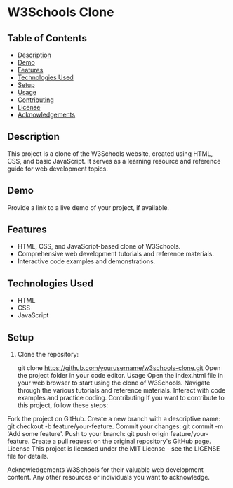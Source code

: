 
# W3Schools Clone



## Table of Contents
- [Description](#description)
- [Demo](#demo)
- [Features](#features)
- [Technologies Used](#technologies-used)
- [Setup](#setup)
- [Usage](#usage)
- [Contributing](#contributing)
- [License](#license)
- [Acknowledgements](#acknowledgements)

## Description

This project is a clone of the W3Schools website, created using HTML, CSS, and basic JavaScript. It serves as a learning resource and reference guide for web development topics. 

## Demo

Provide a link to a live demo of your project, if available.



## Features

- HTML, CSS, and JavaScript-based clone of W3Schools.
- Comprehensive web development tutorials and reference materials.
- Interactive code examples and demonstrations.

## Technologies Used

- HTML
- CSS
- JavaScript

## Setup

1. Clone the repository:
 
   git clone https://github.com/yourusername/w3schools-clone.git
Open the project folder in your code editor.
Usage
Open the index.html file in your web browser to start using the clone of W3Schools.
Navigate through the various tutorials and reference materials.
Interact with code examples and practice coding.
Contributing
If you want to contribute to this project, follow these steps:

Fork the project on GitHub.
Create a new branch with a descriptive name: git checkout -b feature/your-feature.
Commit your changes: git commit -m 'Add some feature'.
Push to your branch: git push origin feature/your-feature.
Create a pull request on the original repository's GitHub page.
License
This project is licensed under the MIT License - see the LICENSE file for details.

Acknowledgements
W3Schools for their valuable web development content.
Any other resources or individuals you want to acknowledge.
